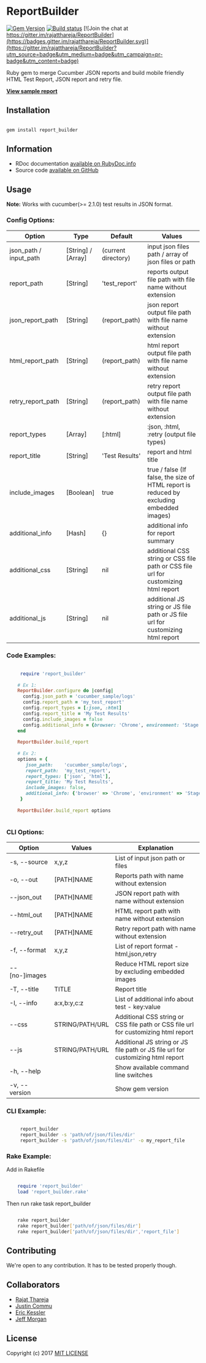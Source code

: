 # ReportBuilder

[![Gem Version](https://badge.fury.io/rb/report_builder.svg)](https://badge.fury.io/rb/report_builder) 
[![Build status](https://travis-ci.org/rajatthareja/ReportBuilder.svg?branch=master)](https://travis-ci.org/rajatthareja/ReportBuilder) 
[![Join the chat at https://gitter.im/rajatthareja/ReportBuilder](https://badges.gitter.im/rajatthareja/ReportBuilder.svg)](https://gitter.im/rajatthareja/ReportBuilder?utm_source=badge&utm_medium=badge&utm_campaign=pr-badge&utm_content=badge)

Ruby gem to merge Cucumber JSON reports and build mobile friendly HTML Test Report, JSON report and retry file.

**[View sample report](http://reportbuilder.rajatthareja.com)**

## Installation

```bash

gem install report_builder

```

## Information

* RDoc documentation [available on RubyDoc.info](http://www.rubydoc.info/gems/report_builder)
* Source code [available on GitHub](http://github.com/rajatthareja/ReportBuilder)

## Usage

**Note:** Works with cucumber(>= 2.1.0) test results in JSON format.

### Config Options:

| Option                  | Type               | Default             | Values                                                                                   |
|-------------------------|--------------------|---------------------|------------------------------------------------------------------------------------------|
| json_path / input_path  | [String] / [Array] | (current directory) | input json files path / array of json files or path                                      |
| report_path             | [String]           | 'test_report'       | reports output file path with file name without extension                                |
| json_report_path        | [String]           | (report_path)       | json report output file path with file name without extension                            |
| html_report_path        | [String]           | (report_path)       | html report output file path with file name without extension                            |
| retry_report_path       | [String]           | (report_path)       | retry report output file path with file name without extension                           |
| report_types            | [Array]            | [:html]             | :json, :html, :retry (output file types)                                                 |
| report_title            | [String]           | 'Test Results'      | report and html title                                                                    |
| include_images          | [Boolean]          | true                | true / false (If false, the size of HTML report is reduced by excluding embedded images) |
| additional_info         | [Hash]             | {}                  | additional info for report summary                                                       |
| additional_css          | [String]           | nil                 | additional CSS string or CSS file path or CSS file url for customizing html report       |
| additional_js           | [String]           | nil                 | additional JS string or JS file path or JS file url for customizing html report           |

### Code Examples:

```ruby

     require 'report_builder'
    
    # Ex 1:
    ReportBuilder.configure do |config|
      config.json_path = 'cucumber_sample/logs'
      config.report_path = 'my_test_report'
      config.report_types = [:json, :html]
      config.report_title = 'My Test Results'
      config.include_images = false
      config.additional_info = {browser: 'Chrome', environment: 'Stage 5'}
    end
    
    ReportBuilder.build_report
    
    # Ex 2:
    options = {
       json_path:    'cucumber_sample/logs',
       report_path:  'my_test_report',
       report_types: ['json', 'html'],
       report_title: 'My Test Results',
       include_images: false,
       additional_info: {'browser' => 'Chrome', 'environment' => 'Stage 5'}
     }
    
    ReportBuilder.build_report options
        
```

### CLI Options:

| Option              | Values          | Explanation                                                                        |
|---------------------|-----------------|------------------------------------------------------------------------------------|
| -s, --source        | x,y,z           | List of input json path or files                                                   |
| -o, --out           | [PATH]NAME      | Reports path with name without extension                                           |
| --json_out          | [PATH]NAME      | JSON report path with name without extension                                       |
| --html_out          | [PATH]NAME      | HTML report path with name without extension                                       |
| --retry_out         | [PATH]NAME      | Retry report path with name without extension                                      |
| -f, --format        | x,y,z           | List of report format - html,json,retry                                            |
| --[no-]images       |                 | Reduce HTML report size by excluding embedded images                               |
| -T, --title         | TITLE           | Report title                                                                       |
| -I, --info          | a:x,b:y,c:z     | List of additional info about test - key:value                                     |
| --css               | STRING/PATH/URL | Additional CSS string or CSS file path or CSS file url for customizing html report |
| --js                | STRING/PATH/URL | Additional JS string or JS file path or JS file url for customizing html report    |
| -h, --help          |                 | Show available command line switches                                               |
| -v, --version       |                 | Show gem version                                                                   |

### CLI Example:

```bash

     report_builder
     report_builder -s 'path/of/json/files/dir'
     report_builder -s 'path/of/json/files/dir' -o my_report_file

```

### Rake Example:

Add in Rakefile

```ruby

    require 'report_builder'
    load 'report_builder.rake'

```

Then run rake task report_builder

```bash

    rake report_builder
    rake report_builder['path/of/json/files/dir']
    rake report_builder['path/of/json/files/dir','report_file']

```

## Contributing

We're open to any contribution. It has to be tested properly though.

## Collaborators

* [Rajat Thareja](https://github.com/rajatthareja)
* [Justin Commu](https://github.com/tk8817)
* [Eric Kessler](https://github.com/enkessler)
* [Jeff Morgan](https://github.com/cheezy)

## License

Copyright (c) 2017 [MIT LICENSE](LICENSE)
